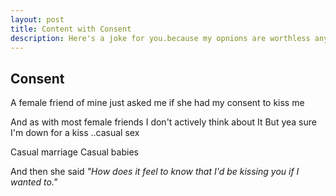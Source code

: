 ```yaml
---
layout: post
title: Content with Consent
description: Here's a joke for you.because my opnions are worthless anyway
---
```


## Consent
 A female friend of mine just asked me if she had my consent to kiss me

 And as with most female friends
 I don't actively think about It
 But yea sure
 I'm down for a kiss ..casual sex

 Casual marriage
 Casual babies


 And then she said *"How does it feel to know that I'd be kissing you if  I wanted to."*
